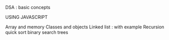 DSA : basic concepts 

USING JAVASCRIPT


Array and memory 
Classes and objects
Linked list : with example
Recursion
quick sort
binary search
trees